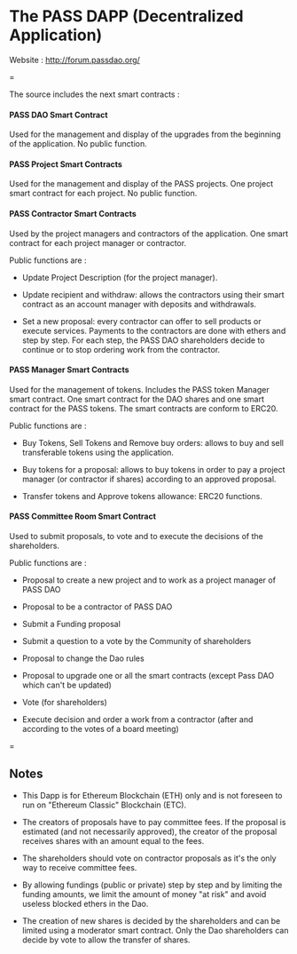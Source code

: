 # The PASS DAPP (Decentralized Application)


Website : http://forum.passdao.org/

=

The source includes the next smart contracts :


#### PASS DAO Smart Contract
Used for the management and display of the upgrades from the beginning of the application. No public function.


#### PASS Project Smart Contracts
Used for the management and display of the PASS projects. One project smart contract for each project. No public function.


#### PASS Contractor Smart Contracts
Used by the project managers and contractors of the application. One smart contract for each project manager or contractor.

Public functions are : 

- Update Project Description (for the project manager).

- Update recipient and withdraw: allows the contractors using their smart contract as an account manager with deposits and withdrawals.

- Set a new proposal: every contractor can offer to sell products or execute services. Payments to the contractors are done with ethers and step by step. For each step, the PASS DAO shareholders decide to continue or to stop ordering work from the contractor.  


#### PASS Manager Smart Contracts
Used for the management of tokens. Includes the PASS token Manager smart contract. One smart contract for the DAO shares and one smart contract for the PASS tokens. The smart contracts are conform to ERC20.

Public functions are : 

- Buy Tokens, Sell Tokens and Remove buy orders: allows to buy and sell transferable tokens using the application.

- Buy tokens for a proposal: allows to buy tokens in order to pay a project manager (or contractor if shares) according to an approved proposal.

- Transfer tokens and Approve tokens allowance: ERC20 functions.



#### PASS Committee Room Smart Contract
Used to submit proposals, to vote and to execute the decisions of the shareholders.

Public functions are :

- Proposal to create a new project and to work as a project manager of PASS DAO

- Proposal to be a contractor of PASS DAO

- Submit a Funding proposal

- Submit a question to a vote by the Community of shareholders

- Proposal to change the Dao rules

- Proposal to upgrade one or all the smart contracts (except Pass DAO which can't be updated)

- Vote (for shareholders)

- Execute decision and order a work from a contractor (after and according to the votes of a board meeting)

=

## Notes

- This Dapp is for Ethereum Blockchain (ETH) only and is not foreseen to run on "Ethereum Classic" Blockchain (ETC).

- The creators of proposals have to pay committee fees. If the proposal is estimated (and not necessarily approved), the creator of the proposal receives shares with an amount equal to the fees.

- The shareholders should vote on contractor proposals as it's the only way to receive committee fees. 

- By allowing fundings (public or private) step by step and by limiting the funding amounts, we limit the amount of money "at risk" and avoid useless blocked ethers in the Dao.

- The creation of new shares is decided by the shareholders and can be limited using a moderator smart contract. Only the Dao shareholders can decide by vote to allow the transfer of shares.
